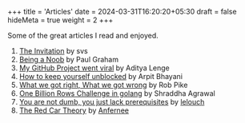 +++
title = 'Articles'
date = 2024-03-31T16:20:20+05:30
draft = false
hideMeta = true
weight = 2
+++

Some of the great articles I read and enjoyed.

1. [The Invitation](https://nowherethis.svs.io/2023/10/05/the-invitation) by svs
2. [Being a Noob](https://paulgraham.com/noob.html) by Paul Graham
3. [My GitHub Project went viral](https://adityatelange.in/blog/papermod-went-viral/) by Aditya Lenge
4. [How to keep yourself unblocked](https://arpitbhayani.me/blogs/keep-yourself-unblocked) by Arpit Bhayani
5. [What we got right, What we got wrong](https://commandcenter.blogspot.com/2024/01/what-we-got-right-what-we-got-wrong.html) by Rob Pike
6. [One Billion Rows Challenge in golang](https://www.bytesizego.com/blog/one-billion-row-challenge-go) by Shraddha Agrawal
7. [You are not dumb, you just lack prerequisites](https://lelouch.dev/blog/you-are-probably-not-dumb/) by [lelouch](https://x.com/lelouchdaily)
8. [The Red Car Theory](https://medium.com/@anferneeck/the-red-car-theory-steering-your-way-to-unseen-opportunities-a45dd1f10cf3) by [Anfernee](https://medium.com/@anferneeck)
